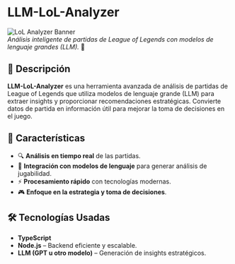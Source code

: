 # LLM-LoL-Analyzer

![LoL Analyzer Banner](https://i.imgur.com/example.jpg)  
*Análisis inteligente de partidas de League of Legends con modelos de lenguaje grandes (LLM).* 🚀

## 📌 Descripción
**LLM-LoL-Analyzer** es una herramienta avanzada de análisis de partidas de League of Legends que utiliza modelos de lenguaje grande (LLM) para extraer insights y proporcionar recomendaciones estratégicas. Convierte datos de partida en información útil para mejorar la toma de decisiones en el juego.

## 🎯 Características
- 🔍 **Análisis en tiempo real** de las partidas.
- 🤖 **Integración con modelos de lenguaje** para generar análisis de jugabilidad.
- ⚡ **Procesamiento rápido** con tecnologías modernas.
- 🎮 **Enfoque en la estrategia y toma de decisiones**.

## 🛠️ Tecnologías Usadas
- **TypeScript**
- **Node.js** – Backend eficiente y escalable.
- **LLM (GPT u otro modelo)** – Generación de insights estratégicos.

